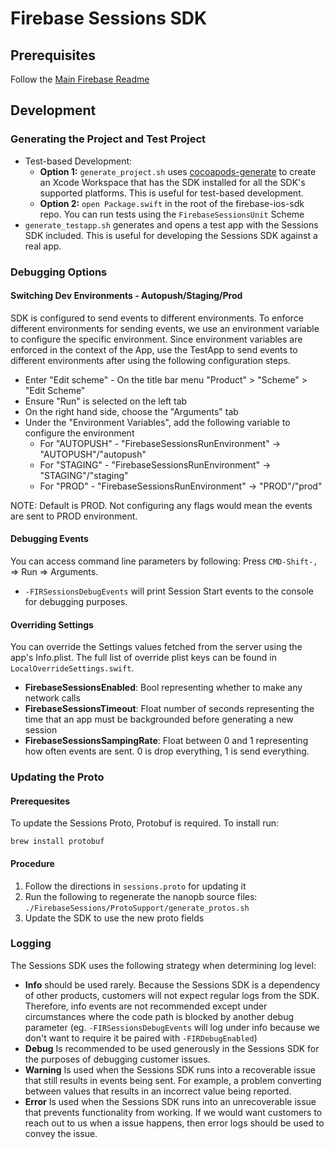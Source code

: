 # Firebase Sessions SDK

## Prerequisites
Follow the [Main Firebase Readme](https://github.com/firebase/firebase-ios-sdk#development)

## Development
### Generating the Project and Test Project

 - Test-based Development:
    - **Option 1:** `generate_project.sh` uses [cocoapods-generate](https://github.com/square/cocoapods-generate) to create an Xcode Workspace that has the SDK installed for all the SDK's supported platforms. This is useful for test-based development.
    - **Option 2:** `open Package.swift` in the root of the firebase-ios-sdk repo. You can run tests using the `FirebaseSessionsUnit` Scheme
 - `generate_testapp.sh` generates and opens a test app with the Sessions SDK included. This is useful for developing the Sessions SDK against a real app.

### Debugging Options

#### Switching Dev Environments - Autopush/Staging/Prod
SDK is configured to send events to different environments. To enforce different environments for sending events, we use an environment variable to configure the specific environment. Since environment variables are enforced in the context of the App, use the TestApp to send events to different environments after using the following configuration steps.

- Enter "Edit scheme" - On the title bar menu "Product" > "Scheme" > "Edit Scheme"
- Ensure "Run" is selected on the left tab
- On the right hand side, choose the "Arguments" tab
- Under the "Environment Variables", add the following variable to configure the environment
   - For "AUTOPUSH" - "FirebaseSessionsRunEnvironment" -> "AUTOPUSH"/"autopush"
   - For "STAGING" - "FirebaseSessionsRunEnvironment" -> "STAGING"/"staging"
   - For "PROD" - "FirebaseSessionsRunEnvironment" -> "PROD"/"prod"

NOTE: Default is PROD. Not configuring any flags would mean the events are sent to PROD environment.

#### Debugging Events
You can access command line parameters by following: Press `CMD-Shift-,` => Run => Arguments.

 - `-FIRSessionsDebugEvents` will print Session Start events to the console for debugging purposes.

#### Overriding Settings
You can override the Settings values fetched from the server using the app's Info.plist. The full list of override plist keys can be found in `LocalOverrideSettings.swift`.

 - **FirebaseSessionsEnabled**: Bool representing whether to make any network calls
 - **FirebaseSessionsTimeout**: Float number of seconds representing the time that an app must be backgrounded before generating a new session
 - **FirebaseSessionsSampingRate**: Float between 0 and 1 representing how often events are sent. 0 is drop everything, 1 is send everything.

### Updating the Proto
#### Prerequesites
To update the Sessions Proto, Protobuf is required. To install run:

```
brew install protobuf
```

#### Procedure
 1. Follow the directions in `sessions.proto` for updating it
 1. Run the following to regenerate the nanopb source files: `./FirebaseSessions/ProtoSupport/generate_protos.sh`
 1. Update the SDK to use the new proto fields


### Logging
The Sessions SDK uses the following strategy when determining log level:
 - **Info** should be used rarely. Because the Sessions SDK is a dependency of other products, customers will not expect regular logs from the SDK. Therefore, info events are not recommended except under circumstances where the code path is blocked by another debug parameter (eg. `-FIRSessionsDebugEvents` will log under info because we don't want to require it be paired with `-FIRDebugEnabled`)
 - **Debug** Is recommended to be used generously in the Sessions SDK for the purposes of debugging customer issues.
 - **Warning** Is used when the Sessions SDK runs into a recoverable issue that still results in events being sent. For example, a problem converting between values that results in an incorrect value being reported.
 - **Error** Is used when the Sessions SDK runs into an unrecoverable issue that prevents functionality from working. If we would want customers to reach out to us when a issue happens, then error logs should be used to convey the issue.
